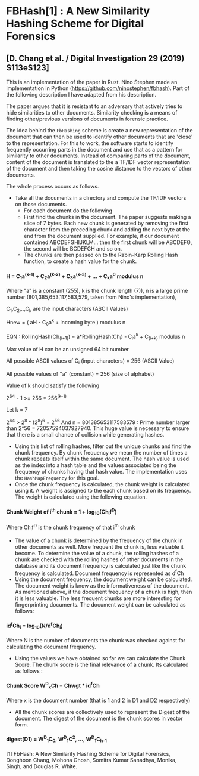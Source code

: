 # FBHash[1] : A New Similarity Hashing Scheme for Digital Forensics 
## [D. Chang et al. / Digital Investigation 29 (2019) S113eS123]

This is an implementation of the paper in Rust. Nino Stephen made an implementation in Python (https://github.com/ninostephen/fbhash). Part of the following description I have adapted from 
his description.

The paper argues that it is resistant to an adversary that actively tries to hide similarities
to other documents. Similarity checking is a means of finding other/previous versions of
documents in forensic practice.

The idea behind the `FbHashing` scheme is create a new representation of the document that can then
be used to identify other documents that are 'close' to the representation. For this to work,
the software starts to identify frequently occurring parts in the document and use that as a
pattern for similarity to other documents.
Instead of comparing parts of the document, content of the document is
translated to the a TF/IDF vector representation of the document and then taking
the cosine distance to the vectors of other documents.

The whole process occurs as follows.
- Take all the documents in a directory and compute the TF/IDF vectors on those documents.
    - For each document do the following
    - First find the chunks in the document. The paper suggests making a slice of 7 bytes.
      Each new chunk is generated by removing the first character from the preceding chunk
      and adding the next byte at the end from the document supplied. For example, if our
      document contained ABCDEFGHIJKLM... then the first chunk will be ABCDEFG, the second
      will be BCDEFGH and so on. 
    - The chunks are then passed on to the Rabin-Karp Rolling Hash function, to create a 
      hash value for the chunk.

#### H = C<sub>1</sub>a<sup>(k-1)</sup> + C<sub>2</sub>a<sup>(k-2)</sup> + C<sub>3</sub>a<sup>(k-3)</sup> + ... + C<sub>k</sub>a<sup>0</sup> modulus n
Where "a" is a constant (255), k is the chunk length (7)), n is a large prime number
(801,385,653,117,583,579, taken from Nino's implementation), 

C<sub>1</sub>,C<sub>2</sub>,..,C<sub>k</sub> are the input characters (ASCII Values)

Hnew = ( aH - C<sub>0</sub>a<sup>k</sup> + incoming byte ) modulus n

EQN : RollingHash(Ch<sub>(i+1)</sub>) = a*RollingHash(Ch<sub>i</sub>) - C<sub>i</sub>a<sup>k</sup> + C<sub>(i+k)</sub> modulus n

Max value of H can be an unsigned 64 bit number

All possible ASCII values of C<sub>i</sub> (input characters) = 256 (ASCII Value)

All possible values of "a" (constant) = 256 (size of alphabet)

Value of k should satisfy the following

   2<sup>64</sup> - 1 >= 256 * 256<sup>(k-1)</sup>

Let k = 7

   2<sup>64</sup> > 2<sup>8</sup> * (2<sup>8</sup>)<sup>6</sup> = 2<sup>56</sup>
And n = 801385653117583579  :  Prime number larger than 2^56 = 72057594037927940. This huge value is necessary to ensure that there is a small chance of collision while generating hashes. 

- Using this list of rolling hashes, filter out the unique chunks and find the chunk frequency. By chunk frequency we mean the number of times a chunk repeats itself within the same document. The hash value is used as the index into a hash table and the values associated being the frequency of chunks having that hash value. The implementation uses the `HashMapFrequency` for this goal.
- Once the chunk frequency is calculated, the chunk weight is calculated using it. A weight is assigned to the each chunk based on its frequency. The weight is calculated using the following equation.

#### Chunk Weight of i<sup>th</sup> chunk = 1 + log<sub>10</sub>(Ch<sub>i</sub>f<sup>D</sup>)

Where Ch<sub>i</sub>f<sup>D</sup> is the chunk frequency of that i<sup>th</sup> chunk

- The value of a chunk is determined by the frequency of the chunk in other documents
  as well. More frequent the chunk is, less valuable it become. To determine the value
  of a chunk, the rolling hashes of a chunk are checked with the rolling hashes of
  other documents in the database and its document frequency is calculated just like
  the chunk frequency is calculated.
  Document frequency is represented as d<sup>f</sup>Ch
- Using the document frequency, the document weight can be calculated. The document
  weight is know as the informativeness of the document. As mentioned above, if the
  document frequency of a chunk is high, then it is less valuable. The less frequent
  chunks are more interesting for fingerprinting documents. The document weight can
  be calculated as follows:

#### id<sup>f</sup>Ch<sub>i</sub> = log<sub>10</sub>(N/d<sup>f</sup>Ch<sub>i</sub>)
Where N is the number of documents the chunk was checked against for calculating the document frequency.

- Using the values we have obtained so far we can calculate the Chunk Score. The chunk score is the final relevance of a chunk. Its calculated as follows : 
#### Chunk Score W<sup>D</sup><sub>x</sub>Ch = Chwgt * id<sup>f</sup>Ch
Where x is the document number (that is 1 and 2 in D1 and D2 respectively)

- All the chunk scores are collectively used to represent the Digest of the document. The digest of the document is the chunk scores in vector form.

#### digest(D1) = W<sup>D</sup><sub>1</sub>C<sub>0</sub>, W<sup>D</sup><sub>1</sub>C<sup>2</sup>, ..., W<sup>D</sup><sub>1</sub>C<sub>h-1</sub>


[1] FbHash: A New Similarity Hashing Scheme for Digital Forensics, Donghoon Chang, Mohona Ghosh, Somitra Kumar Sanadhya, Monika, Singh, and Douglas R. White.
